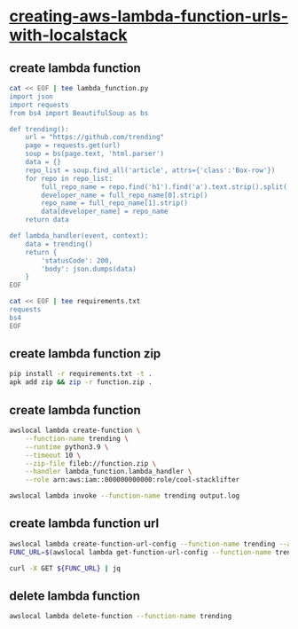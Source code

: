 # [creating-aws-lambda-function-urls-with-localstack](https://hashnode.localstack.cloud/creating-aws-lambda-function-urls-with-localstack)

## create lambda function

```sh
cat << EOF | tee lambda_function.py
import json
import requests
from bs4 import BeautifulSoup as bs

def trending():
    url = "https://github.com/trending"
    page = requests.get(url)
    soup = bs(page.text, 'html.parser')
    data = {}
    repo_list = soup.find_all('article', attrs={'class':'Box-row'})
    for repo in repo_list:
        full_repo_name = repo.find('h1').find('a').text.strip().split('/')
        developer_name = full_repo_name[0].strip()
        repo_name = full_repo_name[1].strip()
        data[developer_name] = repo_name
    return data

def lambda_handler(event, context):
    data = trending()
    return {
        'statusCode': 200,
        'body': json.dumps(data)
    }
EOF

cat << EOF | tee requirements.txt
requests
bs4
EOF
```

## create lambda function zip

```sh
pip install -r requirements.txt -t .
apk add zip && zip -r function.zip .
```

## create lambda function

```sh
awslocal lambda create-function \
    --function-name trending \
    --runtime python3.9 \
    --timeout 10 \
    --zip-file fileb://function.zip \
    --handler lambda_function.lambda_handler \
    --role arn:aws:iam::000000000000:role/cool-stacklifter

awslocal lambda invoke --function-name trending output.log
```

## create lambda function url

```sh
awslocal lambda create-function-url-config --function-name trending --auth-type NONE
FUNC_URL=$(awslocal lambda get-function-url-config --function-name trending --query FunctionUrl | sed 's/"//g')

curl -X GET ${FUNC_URL} | jq
```

## delete lambda function

```sh
awslocal lambda delete-function --function-name trending
```
